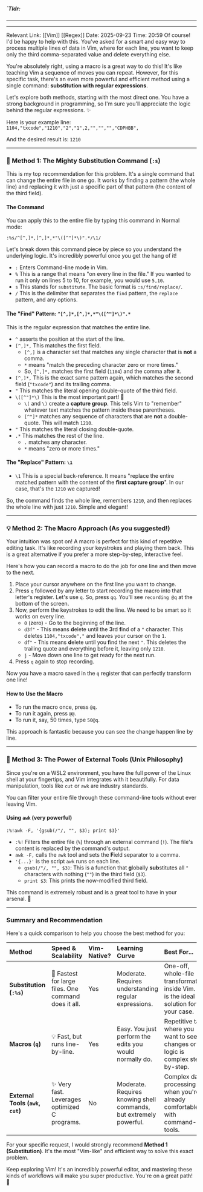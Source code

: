 ##### `Tldr: 
---


---
Relevant Link: [[Vim]] [[Regex]] 
Date: 2025-09-23 
Time: 20:59
Of course\! I'd be happy to help with this. You've asked for a smart and easy way to process multiple lines of data in Vim, where for each line, you want to keep only the third comma-separated value and delete everything else.

You're absolutely right, using a macro is a great way to do this\! It's like teaching Vim a sequence of moves you can repeat. However, for this specific task, there's an even more powerful and efficient method using a single command: **substitution with regular expressions**.

Let's explore both methods, starting with the most direct one. You have a strong background in programming, so I'm sure you'll appreciate the logic behind the regular expressions. ✨

Here is your example line:
`1104,"txcode","1210","2","1",2,"","","","CDPHBB",`

And the desired result is:
`1210`

-----

### 🚀 Method 1: The Mighty Substitution Command (`:s`)

This is my top recommendation for this problem. It's a single command that can change the entire file in one go. It works by finding a pattern (the whole line) and replacing it with just a specific part of that pattern (the content of the third field).

#### The Command

You can apply this to the entire file by typing this command in Normal mode:

```vim
:%s/^[^,]*,[^,]*,*"\([^"]*\)".*/\1/
```

Let's break down this command piece by piece so you understand the underlying logic. It's incredibly powerful once you get the hang of it\!

  * `:` Enters Command-line mode in Vim.
  * `%` This is a range that means "on every line in the file." If you wanted to run it only on lines 5 to 10, for example, you would use `5,10`.
  * `s` This stands for `substitute`. The basic format is `:s/find/replace/`.
  * `/` This is the delimiter that separates the `find` pattern, the `replace` pattern, and any options.

#### The "Find" Pattern: `^[^,]*,[^,]*,*"\([^"]*\)".*`

This is the regular expression that matches the entire line.

  * `^` asserts the position at the start of the line.
  * `[^,]*,` This matches the first field.
      * `[^,]` is a character set that matches any single character that is **not** a comma.
      * `*` means "match the preceding character zero or more times."
      * So, `[^,]*,` matches the first field (`1104`) and the comma after it.
  * `[^,]*,` This is the exact same pattern again, which matches the second field (`"txcode"`) and its trailing comma.
  * `"` This matches the literal opening double-quote of the third field.
  * `\([^"]*\)` This is the most important part\! 🤩
      * `\(` and `\)` create a **capture group**. This tells Vim to "remember" whatever text matches the pattern inside these parentheses.
      * `[^"]*` matches any sequence of characters that are **not** a double-quote. This will match `1210`.
  * `"` This matches the literal closing double-quote.
  * `.*` This matches the rest of the line.
      * `.` matches any character.
      * `*` means "zero or more times."

#### The "Replace" Pattern: `\1`

  * `\1` This is a special back-reference. It means "replace the entire matched pattern with the content of the **first capture group**". In our case, that's the `1210` we captured\!

So, the command finds the whole line, remembers `1210`, and then replaces the whole line with just `1210`. Simple and elegant\!

-----

### 💡 Method 2: The Macro Approach (As you suggested\!)

Your intuition was spot on\! A macro is perfect for this kind of repetitive editing task. It's like recording your keystrokes and playing them back. This is a great alternative if you prefer a more step-by-step, interactive feel.

Here's how you can record a macro to do the job for one line and then move to the next.

1.  Place your cursor anywhere on the first line you want to change.
2.  Press `q` followed by any letter to start recording the macro into that letter's register. Let's use `q`. So, press `qq`. You'll see `recording @q` at the bottom of the screen.
3.  Now, perform the keystrokes to edit the line. We need to be smart so it works on every line.
      * `0` (zero) - Go to the beginning of the line.
      * `d3f"` - This means **d**elete until the **3**rd **f**ind of a `"` character. This deletes `1104,"txcode","` and leaves your cursor on the `1`.
      * `df"` - This means **d**elete until you **f**ind the next `"`. This deletes the trailing quote and everything before it, leaving only `1210`.
      * `j` - Move down one line to get ready for the next run.
4.  Press `q` again to stop recording.

Now you have a macro saved in the `q` register that can perfectly transform one line\!

#### How to Use the Macro

  * To run the macro once, press `@q`.
  * To run it again, press `@@`.
  * To run it, say, 50 times, type `50@q`.

This approach is fantastic because you can see the change happen line by line.

-----

### 🔧 Method 3: The Power of External Tools (Unix Philosophy)

Since you're on a WSL2 environment, you have the full power of the Linux shell at your fingertips, and Vim integrates with it beautifully. For data manipulation, tools like `cut` or `awk` are industry standards.

You can filter your entire file through these command-line tools without ever leaving Vim.

#### Using `awk` (very powerful)

```vim
:%!awk -F, '{gsub(/"/, "", $3); print $3}'
```

  * `:%!` Filters the entire file (`%`) through an external command (`!`). The file's content is replaced by the command's output.
  * `awk -F,` calls the `awk` tool and sets the **F**ield separator to a comma.
  * `'{...}'` is the script `awk` runs on each line.
      * `gsub(/"/, "", $3)`: This is a function that **g**lobally **sub**stitutes all `"` characters with nothing (`""`) in the third field (`$3`).
      * `print $3`: This prints the now-modified third field.

This command is extremely robust and is a great tool to have in your arsenal. 💪

-----

### Summary and Recommendation

Here's a quick comparison to help you choose the best method for you:

| Method                                      | Speed & Scalability                                  | Vim-Native? | Learning Curve                                                                 | Best For...                                                                               |
| :------------------------------------------ | :--------------------------------------------------- | :---------- | :----------------------------------------------------------------------------- | :---------------------------------------------------------------------------------------- |
| **Substitution (`:%s`)** | 🚀 Fastest for large files. One command does it all. | Yes         | Moderate. Requires understanding regular expressions.                                  | One-off, whole-file transformations inside Vim. This is the ideal solution for your case. |
| **Macros (`q`)** | 💡 Fast, but runs line-by-line.                      | Yes         | Easy. You just perform the edits you would normally do.                              | Repetitive tasks where you want to see the changes or the logic is complex step-by-step.  |
| **External Tools (`awk`, `cut`)** | ✨ Very fast. Leverages optimized C programs.        | No          | Moderate. Requires knowing shell commands, but extremely powerful.             | Complex data processing or when you're already comfortable with command-line tools.     |

For your specific request, I would strongly recommend **Method 1 (Substitution)**. It's the most "Vim-like" and efficient way to solve this exact problem.

Keep exploring Vim\! It's an incredibly powerful editor, and mastering these kinds of workflows will make you super productive. You're on a great path\! 🎉
